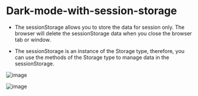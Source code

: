 # Dark-mode-with-session-storage

- The sessionStorage allows you to store the data for session only. The browser will delete the sessionStorage data when you close the browser tab or window.

- The sessionStorage is an instance of the Storage type, therefore, you can use the methods of the Storage type to manage data in the sessionStorage.

![image](https://github.com/sheet848/Dark-mode-with-session-storage/assets/160768361/8570128f-2424-4980-bc74-63ab222213c3)

![image](https://github.com/sheet848/Dark-mode-with-session-storage/assets/160768361/2d9c692b-e84e-4f75-9843-7a8707f2c95a)
